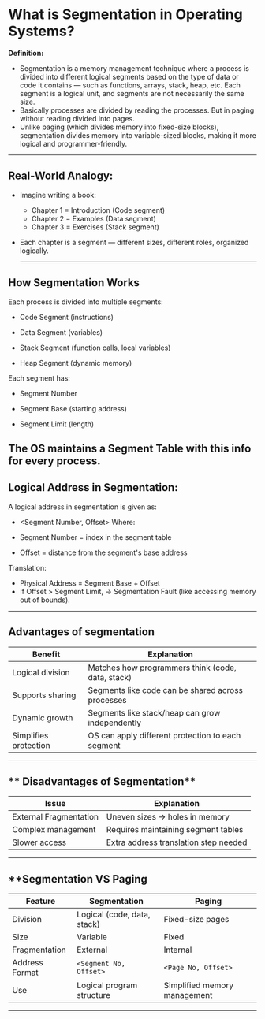 # What is Segmentation in Operating Systems?
**Definition:**
- Segmentation is a memory management technique where a process is divided into different logical segments based on the type of data or code it contains — such as functions, arrays, stack, heap, etc. Each segment is a logical unit, and segments are not necessarily the same size.
- Basically processes are divided by reading the processes. But in paging without reading divided into pages.
- Unlike paging (which divides memory into fixed-size blocks), segmentation divides memory into variable-sized blocks, making it more logical and programmer-friendly.
---
## **Real-World Analogy:**
- Imagine writing a book:

    - Chapter 1 = Introduction (Code segment)
    - Chapter 2 = Examples (Data segment)
    - Chapter 3 = Exercises (Stack segment)

- Each chapter is a segment — different sizes, different roles, organized logically.

  ---
## **How Segmentation Works**
Each process is divided into multiple segments:

- Code Segment (instructions)

- Data Segment (variables)

- Stack Segment (function calls, local variables)

- Heap Segment (dynamic memory)

Each segment has:

- Segment Number

- Segment Base (starting address)

- Segment Limit (length)

The OS maintains a Segment Table with this info for every process.
---
## **Logical Address in Segmentation:**
A logical address in segmentation is given as:

- <Segment Number, Offset>
Where:

- Segment Number = index in the segment table

- Offset = distance from the segment's base address

Translation:
- Physical Address = Segment Base + Offset
- If Offset > Segment Limit, → Segmentation Fault (like accessing memory out of bounds).

---
## **Advantages of segmentation**

| Benefit                 | Explanation                                      |
| ----------------------- | -------------------------------------------------|
|  Logical division      | Matches how programmers think (code, data, stack) |
|  Supports sharing      | Segments like code can be shared across processes |
|  Dynamic growth        | Segments like stack/heap can grow independently   |
|  Simplifies protection | OS can apply different protection to each segment |

---
## ** Disadvantages of Segmentation**

| Issue                    | Explanation                          |
| ------------------------ | -------------------------------------|
|  External Fragmentation | Uneven sizes → holes in memory        |
|  Complex management     | Requires maintaining segment tables   |
|  Slower access          | Extra address translation step needed |

---
## **Segmentation VS Paging

| Feature        | Segmentation                | Paging                       |
| -------------- | --------------------------- | ---------------------------- |
| Division       | Logical (code, data, stack) | Fixed-size pages             |
| Size           | Variable                    | Fixed                        |
| Fragmentation  | External                    | Internal                     |
| Address Format | `<Segment No, Offset>`      | `<Page No, Offset>`          |
| Use            | Logical program structure   | Simplified memory management |

---
